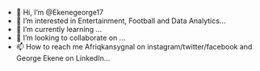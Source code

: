 - 👋 Hi, I’m @Ekenegeorge17
- 👀 I’m interested in Entertainment, Football and Data Analytics...
- 🌱 I’m currently learning ...
- 💞️ I’m looking to collaborate on ...
- 📫 How to reach me Afriqkansygnal on instagram/twitter/facebook and George Ekene on LinkedIn...

<!---
Ekenegeorge17/Ekenegeorge17 is a ✨ special ✨ repository because its `README.md` (this file) appears on your GitHub profile.
You can click the Preview link to take a look at your changes.
--->
